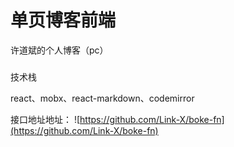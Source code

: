 # 单页博客前端
许道斌的个人博客（pc）

###  
技术栈

react、mobx、react-markdown、codemirror  

接口地址地址：
    ![https://github.com/Link-X/boke-fn](https://github.com/Link-X/boke-fn)
